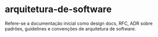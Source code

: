 # arquitetura-de-software
Refere-se a documentação inicial como design docs, RFC, ADR sobre padrões, guidelines e convenções de arquitetura de software.
